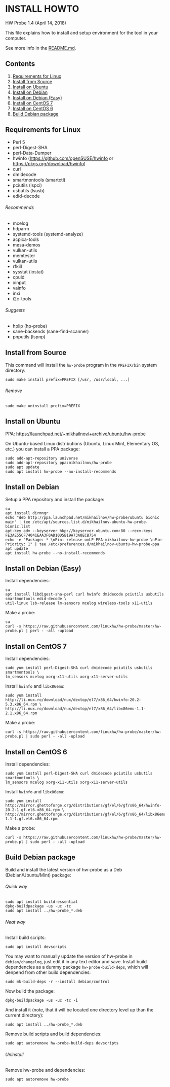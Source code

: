 INSTALL HOWTO
=============

HW Probe 1.4 (April 14, 2018)

This file explains how to install and setup environment for the tool in your computer.

See more info in the [README.md](https://github.com/linuxhw/hw-probe/).

Contents
--------

1. [ Requirements for Linux  ](#requirements-for-linux)
2. [ Install from Source     ](#install-from-source)
3. [ Install on Ubuntu       ](#install-on-ubuntu)
4. [ Install on Debian       ](#install-on-debian)
5. [ Install on Debian (Easy)](#install-on-debian-easy)
6. [ Install on CentOS 7     ](#install-on-centos-7)
7. [ Install on CentOS 6     ](#install-on-centos-6)
8. [ Build Debian package    ](#build-debian-package)


Requirements for Linux
----------------------

* Perl 5
* perl-Digest-SHA
* perl-Data-Dumper
* hwinfo (https://github.com/openSUSE/hwinfo or https://pkgs.org/download/hwinfo)
* curl
* dmidecode
* smartmontools (smartctl)
* pciutils (lspci)
* usbutils (lsusb)
* edid-decode

###### Recommends

* mcelog
* hdparm
* systemd-tools (systemd-analyze)
* acpica-tools
* mesa-demos
* vulkan-utils
* memtester
* vulkan-utils
* rfkill
* sysstat (iostat)
* cpuid
* xinput
* vainfo
* inxi
* i2c-tools

###### Suggests

* hplip (hp-probe)
* sane-backends (sane-find-scanner)
* pnputils (lspnp)


Install from Source
-------------------

This command will install the `hw-probe` program in the `PREFIX/bin` system directory:

    sudo make install prefix=PREFIX [/usr, /usr/local, ...]

###### Remove

    sudo make uninstall prefix=PREFIX


Install on Ubuntu
-----------------

PPA: https://launchpad.net/~mikhailnov/+archive/ubuntu/hw-probe

On Ubuntu-based Linux distributions (Ubuntu, Linux Mint, Elementary OS, etc.) you can install a PPA package:

    sudo add-apt-repository universe
    sudo add-apt-repository ppa:mikhailnov/hw-probe
    sudo apt update
    sudo apt install hw-probe --no-install-recommends


Install on Debian
-----------------

Setup a PPA repository and install the package:

    su
    apt install dirmngr
    echo "deb http://ppa.launchpad.net/mikhailnov/hw-probe/ubuntu bionic main" | tee /etc/apt/sources.list.d/mikhailnov-ubuntu-hw-probe-bionic.list
    apt-key adv --keyserver hkp://keyserver.ubuntu.com:80 --recv-keys FE3AE55CF74041EAA3F0AD10D5B19A73A8ECB754
    echo -e "Package: * \nPin: release o=LP-PPA-mikhailnov-hw-probe \nPin-Priority: 1" | tee /etc/preferences.d/mikhailnov-ubuntu-hw-probe-ppa
    apt update
    apt install hw-probe --no-install-recommends


Install on Debian (Easy)
------------------------

Install dependencies:

    su
    apt install libdigest-sha-perl curl hwinfo dmidecode pciutils usbutils smartmontools edid-decode \
    util-linux lsb-release lm-sensors mcelog wireless-tools x11-utils

Make a probe:

    su
    curl -s https://raw.githubusercontent.com/linuxhw/hw-probe/master/hw-probe.pl | perl - -all -upload


Install on CentOS 7
-------------------

Install dependencies:

    sudo yum install perl-Digest-SHA curl dmidecode pciutils usbutils smartmontools \
    lm_sensors mcelog xorg-x11-utils xorg-x11-server-utils

Install `hwinfo` and `libx86emu`:

    sudo yum install http://li.nux.ro/download/nux/dextop/el7/x86_64/hwinfo-20.2-5.3.x86_64.rpm \
    http://li.nux.ro/download/nux/dextop/el7/x86_64/libx86emu-1.1-2.1.x86_64.rpm

Make a probe:

    curl -s https://raw.githubusercontent.com/linuxhw/hw-probe/master/hw-probe.pl | sudo perl - -all -upload


Install on CentOS 6
-------------------

Install dependencies:

    sudo yum install perl-Digest-SHA curl dmidecode pciutils usbutils smartmontools \
    lm_sensors mcelog xorg-x11-utils xorg-x11-server-utils

Install `hwinfo` and `libx86emu`:

    sudo yum install http://mirror.ghettoforge.org/distributions/gf/el/6/gf/x86_64/hwinfo-20.2-1.gf.el6.x86_64.rpm \
    http://mirror.ghettoforge.org/distributions/gf/el/6/gf/x86_64/libx86emu-1.1-1.gf.el6.x86_64.rpm

Make a probe:

    curl -s https://raw.githubusercontent.com/linuxhw/hw-probe/master/hw-probe.pl | sudo perl - -all -upload


Build Debian package
--------------------

Build and install the latest version of hw-probe as a Deb (Debian/Ubuntu/Mint) package:

###### Quick way

    sudo apt install build-essential
    dpkg-buildpackage -us -uc -tc
    sudo apt install ../hw-probe_*.deb

###### Neat way

Install build scripts:

    sudo apt install devscripts
     
You may want to manually update the version of hw-probe in `debian/changelog`, just edit it in any text editor and save. Install build dependencies as a dummy package `hw-probe-build-deps`, which will denpend from other build dependencies:

    sudo mk-build-deps -r --install debian/control
     
Now build the package:

    dpkg-buildpackage -us -uc -tc -i
     
And install it (note, that it will be located one directory level up than the current directory):

    sudo apt install ../hw-probe_*.deb
     
Remove build scripts and build dependencies:

    sudo apt autoremove hw-probe-build-deps devscripts

###### Uninstall

Remove hw-probe and dependencies:

    sudo apt autoremove hw-probe

